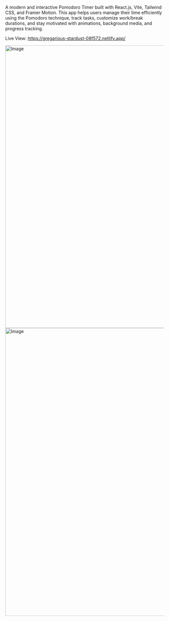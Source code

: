 A modern and interactive Pomodoro Timer built with React.js, Vite, Tailwind CSS, and Framer Motion. This app helps users manage their time efficiently using the Pomodoro technique, track tasks, customize work/break durations, and stay motivated with animations, background media, and progress tracking.

Live View: https://gregarious-stardust-08f572.netlify.app/

<img width="1873" height="900" alt="Image" src="https://github.com/user-attachments/assets/45d2e5a2-b211-4686-8fb9-ccb2b3301a37" />

<img width="1882" height="917" alt="Image" src="https://github.com/user-attachments/assets/6d435fbd-0c6b-4beb-99b2-435ebed9aa2a" />
